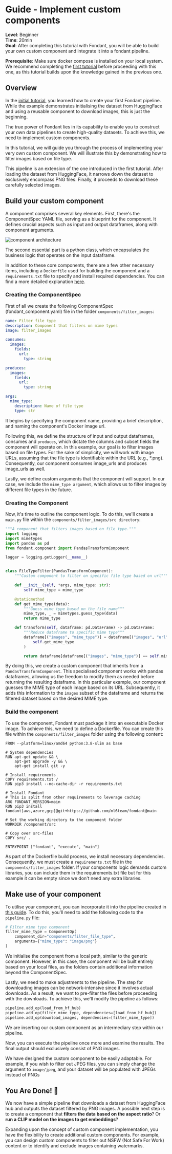 # Guide - Implement custom components

**Level**: Beginner </br>
**Time**: 20min </br>
**Goal**: After completing this tutorial with Fondant, you will be able to build your own custom component and integrate it into a fondant pipeline. </br>

**Prerequisite**: Make sure docker compose is installed on your local system.
We recommend completing the [first tutorial](build_a_simple_pipeline.md) before proceeding with this one, as this tutorial builds upon the knowledge gained in the previous one.

## Overview

In the [initial tutorial](build_a_simple_pipeline.md), you learned how to create your first Fondant pipeline. While the example demonstrates initialising the dataset from HuggingFace and using a reusable component to download images, this is just the beginning.

The true power of Fondant lies in its capability to enable you to construct your own data pipelines to create high-quality datasets. To achieve this, we need to implement custom components.

In this tutorial, we will guide you through the process of implementing your very own custom component. We will illustrate this by demonstrating how to filter images based on file type.

This pipeline is an extension of the one introduced in the first tutorial. After loading the dataset from HuggingFace, it narrows down the dataset to exclusively encompass PNG files. Finally, it proceeds to download these carefully selected images.

## Build your custom component

A component comprises several key elements. First, there's the ComponentSpec YAML file, serving as a blueprint for the component. It defines crucial aspects such as input and output dataframes, along with component arguments.

![component architecture](https://github.com/ml6team/fondant/blob/main/docs/art/guides/component.png?raw=true)

The second essential part is a python class, which encapsulates the business logic that operates on the input dataframe.

In addition to these core components, there are a few other necessary items, including a `Dockerfile` used for building the component and a `requirements.txt` file to specify and install required dependencies. You can find a more detailed explanation [here](/components/custom_component).

### Creating the ComponentSpec

First of all we create the following ComponentSpec (fondant_component.yaml) file in the folder `components/filter_images`:

```yaml
name: Filter file type
description: Component that filters on mime types
image: filter_images

consumes:
  images:
    fields:
      url:
        type: string

produces:
  images:
    fields:
      url:
        type: string

args:
  mime_type:
    description: Name of file type
    type: str
```

It begins by specifying the component name, providing a brief description, and naming the component's Docker image url.

Following this, we define the structure of input and output dataframes, consumes and `produces`, which dictate the columns and subset fields the component will operate on. In this example, our goal is to filter images based on file types. For the sake of simplicity, we will work with image URLs, assuming that the file type is identifiable within the URL (e.g., \*.png). Consequently, our component consumes image_urls and produces image_urls as well.

Lastly, we define custom arguments that the component will support. In our case, we include the `mime_type argument`, which allows us to filter images by different file types in the future.

### Creating the Component

Now, it's time to outline the component logic. To do this, we'll create a `main.py` file within the `components/filter_images/src directory`:

```python
"""A component that filters images based on file type."""
import logging
import mimetypes
import pandas as pd
from fondant.component import PandasTransformComponent

logger = logging.getLogger(__name__)


class FileTypeFilter(PandasTransformComponent):
    """Custom component to filter on specific file type based on url"""

    def __init__(self, *args, mime_type: str):
        self.mime_type = mime_type

    @staticmethod
    def get_mime_type(data):
        """Guess mime type based on the file name"""
        mime_type, _ = mimetypes.guess_type(data)
        return mime_type

    def transform(self, dataframe: pd.DataFrame) -> pd.DataFrame:
        """Reduce dataframe to specific mime type"""
        dataframe[("images", "mime_type")] = dataframe[("images", "url")].apply(
            self.get_mime_type
        )

        return dataframe[dataframe[("images", "mime_type")] == self.mime_type]
```

By doing this, we create a custom component that inherits from a `PandasTransformComponent`. This specialised component works with pandas dataframes, allowing us the freedom to modify them as needed before returning the resulting dataframe.
In this particular example, our component guesses the MIME type of each image based on its URL. Subsequently, it adds this information to the `images` subset of the dataframe and returns the filtered dataset based on the desired MIME type.

### Build the component

To use the component, Fondant must package it into an executable Docker image. To achieve this, we need to define a Dockerfile. You can create this file within the `components/filter_images` folder using the following content:

```
FROM --platform=linux/amd64 python:3.8-slim as base

# System dependencies
RUN apt-get update && \
    apt-get upgrade -y && \
    apt-get install git -y

# Install requirements
COPY requirements.txt /
RUN pip3 install --no-cache-dir -r requirements.txt

# Install Fondant
# This is split from other requirements to leverage caching
ARG FONDANT_VERSION=main
RUN pip3 install fondant[aws,azure,gcp]@git+https://github.com/ml6team/fondant@main

# Set the working directory to the component folder
WORKDIR /component/src

# Copy over src-files
COPY src/ .

ENTRYPOINT ["fondant", "execute", "main"]
```

As part of the Dockerfile build process, we install necessary dependencies. Consequently, we must create a `requirements.txt` file in the `components/filter_images` folder. If your components logic demands custom libraries, you can include them in the requirements.txt file but for this example it can be empty since we don't need any extra libraries.

## Make use of your component

To utilise your component, you can incorporate it into the pipeline created in [this guide](/docs/guides/build_a_simple_pipeline.md). To do this, you'll need to add the following code to the `pipeline.py` file:

```python
# Filter mime type component
filter_mime_type = ComponentOp(
    component_dir="components/filter_file_type",
    arguments={"mime_type": "image/png"}
)
```

We initialise the component from a local path, similar to the generic component. However, in this case, the component will be built entirely based on your local files, as the folders contain additional information beyond the ComponentSpec.

Lastly, we need to make adjustments to the pipeline. The step for downloading images can be network-intensive since it involves actual downloads. As a result, we want to pre-filter the files before proceeding with the downloads. To achieve this, we'll modify the pipeline as follows:

```python
pipeline.add_op(load_from_hf_hub)
pipeline.add_op(filter_mime_type, dependencies=[load_from_hf_hub])
pipeline.add_op(download_images, dependencies=[filter_mime_type])
```

We are inserting our custom component as an intermediary step within our pipeline.

Now, you can execute the pipeline once more and examine the results. The final output should exclusively consist of PNG images.

We have designed the custom component to be easily adaptable. For example, if you wish to filter out JPEG files, you can simply change the argument to `image/jpeg`, and your dataset will be populated with JPEGs instead of PNGs

## You Are Done! 🎉

We now have a simple pipeline that downloads a dataset from HuggingFace hub and outputs the dataset filtered by PNG images. A possible next step is to create a component that **filters the data based on the aspect ratio**? Or **run a CLIP model on the images to get embeddings**?

Expanding upon the concept of custom component implementation, you have the flexibility to create additional custom components. For example, you can design custom components to filter out NSFW (Not Safe For Work) content or to identify and exclude images containing watermarks.
